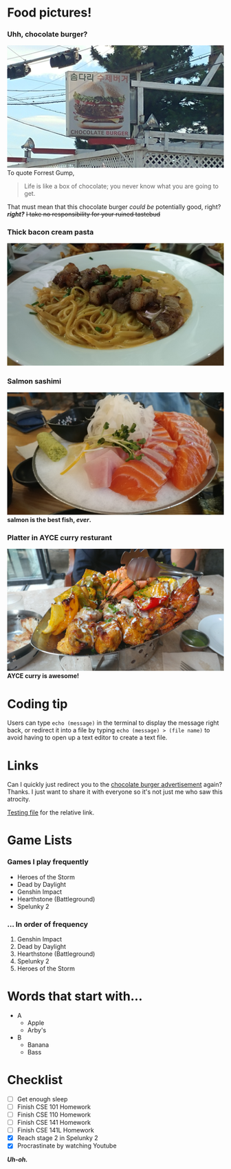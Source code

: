 # Food pictures!


### Uhh, chocolate burger?
![uhhh](./0714180824.jpg)
To quote Forrest Gump, 
> Life is like a box of chocolate; you never know what you are going to get.

That must mean that this chocolate burger *could be* potentially good, right? ***right?*** ~~I take no responsibility for your ruined tastebud~~

### Thick bacon cream pasta
![pasta](./0814182022.jpg)

### Salmon sashimi
![sashimi](./0821182029.jpg)
**salmon is the best fish, _ever_.**

### Platter in AYCE curry resturant
![platter](./0831181225.jpg)
**AYCE curry is awesome!**


# Coding tip

Users can type `echo (message)` in the terminal to display the message right back, or redirect it into a file by typing `echo (message) > (file name)` to avoid having to open up a text editor to create a text file.

# Links

Can I quickly just redirect you to the [chocolate burger advertisement](index.md#uhh-chocolate-burger) again? Thanks. I just want to share it with everyone so it's not just me who saw this atrocity.

[Testing file](CSE110Testing.txt) for the relative link.

# Game Lists

### Games I play frequently

- Heroes of the Storm
- Dead by Daylight
- Genshin Impact
- Hearthstone (Battleground)
- Spelunky 2

### ... In order of frequency

1. Genshin Impact
2. Dead by Daylight
3. Hearthstone (Battleground)
4. Spelunky 2
5. Heroes of the Storm

# Words that start with...

- A
  - Apple
  - Arby's
- B
  - Banana
  - Bass
   
# Checklist

- [ ] Get enough sleep
- [ ] Finish CSE 101 Homework
- [ ] Finish CSE 110 Homework
- [ ] Finish CSE 141 Homework
- [ ] Finish CSE 141L Homework
- [X] Reach stage 2 in Spelunky 2
- [X] Procrastinate by watching Youtube

***Uh-oh.***
